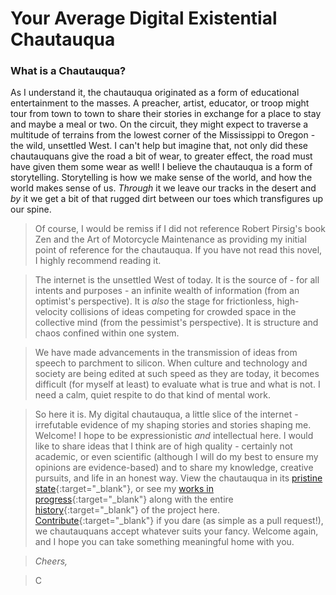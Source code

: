 # Your Average Digital Existential Chautauqua
>
### What is a Chautauqua?
As I understand it, the chautauqua originated as a form of educational entertainment to the masses. A preacher, artist, educator, or troop might tour from town to town to share their stories in exchange for a place to stay and maybe a meal or two. On the circuit, they might expect to traverse a multitude of terrains from the lowest corner of the Mississippi to Oregon - the wild, unsettled West.  I can't help but imagine that, not only did these chautauquans give the road a bit of wear, to greater effect, the road must have given them some wear as well! I believe the chautauqua is a form of storytelling. Storytelling is how we make sense of the world, and how the world makes sense of us. *Through* it we leave our tracks in the desert and *by* it we get a bit of that rugged dirt between our toes which transfigures up our spine.

>Of course, I would be remiss if I did not reference Robert Pirsig's book Zen and the Art of Motorcycle Maintenance as providing my initial point of reference for the chautauqua. If you have not read this novel, I highly recommend reading it.

>The internet is the unsettled West of today.  It is the source of - for all intents and purposes - an infinite wealth of information (from an optimist's perspective). It is *also* the stage for frictionless, high-velocity collisions of ideas competing for crowded space in the collective mind (from the pessimist's perspective). It is structure and chaos confined within one system.

>We have made advancements in the transmission of ideas from speech to parchment to silicon. When culture and technology and society are being edited at such speed as they are today, it becomes difficult (for myself at least) to evaluate what is true and what is not. I need a calm, quiet respite to do that kind of mental work.

>So here it is. My digital chautauqua, a little slice of the internet - irrefutable evidence of my shaping stories and stories shaping me. Welcome! I hope to be expressionistic *and* intellectual here. I would like to share ideas that I think are of high quality - certainly not academic, or even scientific (although I will do my best to ensure my opinions are evidence-based) and to share my knowledge, creative pursuits, and life in an honest way.  View the chautauqua in its [pristine state](https://cajohnst.github.io/){:target="_blank"}, or see my [works in progress](https://github.com/cajohnst/YourAverageDigitalExistentialChautauqua){:target="_blank"} along with the entire [history](https://github.com/cajohnst/YourAverageDigitalExistentialChautauqua){:target="_blank"} of the project here. [Contribute](https://github.com/cajohnst/YourAverageDigitalExistentialChautauqua){:target="_blank"} if you dare (as simple as a pull request!), we chautauquans accept whatever suits your fancy. Welcome again, and I hope you can take something meaningful home with you.

>*Cheers,*

>C

